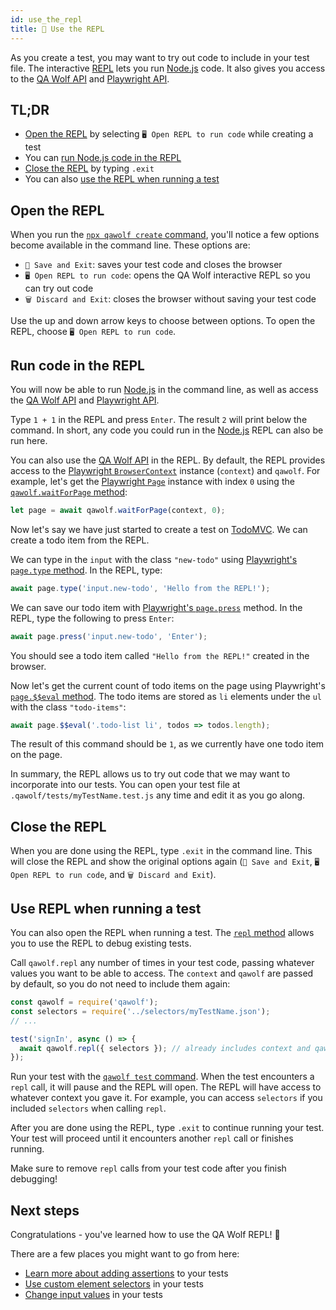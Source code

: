 ```yaml
---
id: use_the_repl
title: 🔁 Use the REPL
---
```


As you create a test, you may want to try out code to include in your test file. The interactive [REPL](https://en.wikipedia.org/wiki/Read%E2%80%93eval%E2%80%93print_loop) lets you run [Node.js](https://nodejs.org/en) code. It also gives you access to the [QA Wolf API](api/table_of_contents) and [Playwright API](https://github.com/microsoft/playwright/blob/master/docs/api.md).

## TL;DR

- [Open the REPL](#open-the-repl) by selecting `🖥️ Open REPL to run code` while creating a test
- You can [run Node.js code in the REPL](#run-code-in-the-repl)
- [Close the REPL](#close-the-repl) by typing `.exit`
- You can also [use the REPL when running a test](#use-repl-when-running-a-test)

## Open the REPL

When you run the [`npx qawolf create` command](api/cli#npx-qawolf-create-url-name), you'll notice a few options become available in the command line. These options are:

- `💾 Save and Exit`: saves your test code and closes the browser
- `🖥️ Open REPL to run code`: opens the QA Wolf interactive REPL so you can try out code
- `🗑️ Discard and Exit`: closes the browser without saving your test code

Use the up and down arrow keys to choose between options. To open the REPL, choose `🖥️ Open REPL to run code`.

## Run code in the REPL

You will now be able to run [Node.js](https://nodejs.org/en) in the command line, as well as access the [QA Wolf API](api/table_of_contents) and [Playwright API](https://github.com/microsoft/playwright/blob/master/docs/api.md).

Type `1 + 1` in the REPL and press `Enter`. The result `2` will print below the command. In short, any code you could run in the [Node.js](https://nodejs.org/en) REPL can also be run here.

You can also use the [QA Wolf API](api/table_of_contents) in the REPL. By default, the REPL provides access to the [Playwright `BrowserContext`](https://github.com/microsoft/playwright/blob/master/docs/api.md#class-browsercontext) instance (`context`) and `qawolf`. For example, let's get the [Playwright `Page`](https://github.com/microsoft/playwright/blob/master/docs/api.md#class-page) instance with index `0` using the [`qawolf.waitForPage` method](api/qawolf/wait_for_page):

```js
let page = await qawolf.waitForPage(context, 0);
```

Now let's say we have just started to create a test on [TodoMVC](http://todomvc.com/examples/react). We can create a todo item from the REPL.

We can type in the `input` with the class `"new-todo"` using [Playwright's `page.type` method](https://github.com/microsoft/playwright/blob/master/docs/api.md#pagetypeselector-text-options). In the REPL, type:

```js
await page.type('input.new-todo', 'Hello from the REPL!');
```

We can save our todo item with [Playwright's `page.press`](https://github.com/microsoft/playwright/blob/master/docs/api.md#pagepressselector-key-options) method. In the REPL, type the following to press `Enter`:

```js
await page.press('input.new-todo', 'Enter');
```

You should see a todo item called `"Hello from the REPL!"` created in the browser.

Now let's get the current count of todo items on the page using Playwright's [`page.$$eval` method](https://github.com/microsoft/playwright/blob/master/docs/api.md#pageevalselector-pagefunction-args). The todo items are stored as `li` elements under the `ul` with the class `"todo-items"`:

```js
await page.$$eval('.todo-list li', todos => todos.length);
```

The result of this command should be `1`, as we currently have one todo item on the page.

In summary, the REPL allows us to try out code that we may want to incorporate into our tests. You can open your test file at `.qawolf/tests/myTestName.test.js` any time and edit it as you go along.

## Close the REPL

When you are done using the REPL, type `.exit` in the command line. This will close the REPL and show the original options again (`💾 Save and Exit`, `🖥️ Open REPL to run code`, and `🗑️ Discard and Exit`).

## Use REPL when running a test

You can also open the REPL when running a test. The [`repl` method](api/qawolf/repl) allows you to use the REPL to debug existing tests.

Call `qawolf.repl` any number of times in your test code, passing whatever values you want to be able to access. The `context` and `qawolf` are passed by default, so you do not need to include them again:

```js
const qawolf = require('qawolf');
const selectors = require('../selectors/myTestName.json');
// ...

test('signIn', async () => {
  await qawolf.repl({ selectors }); // already includes context and qawolf
});
```

Run your test with the [`qawolf test` command](api/cli#npx-qawolf-test-name). When the test encounters a `repl` call, it will pause and the REPL will open. The REPL will have access to whatever context you gave it. For example, you can access `selectors` if you included `selectors` when calling `repl`.

After you are done using the REPL, type `.exit` to continue running your test. Your test will proceed until it encounters another `repl` call or finishes running.

Make sure to remove `repl` calls from your test code after you finish debugging!

## Next steps

Congratulations - you've learned how to use the QA Wolf REPL! 🎉

There are a few places you might want to go from here:

- [Learn more about adding assertions](add_assertions) to your tests
- [Use custom element selectors](use_custom_selectors) in your tests
- [Change input values](change_input_values) in your tests
